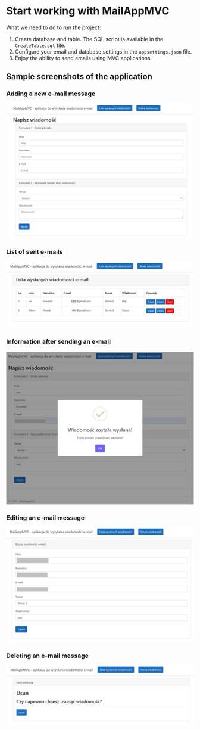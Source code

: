 # Start working with MailAppMVC

What we need to do to run the project:

1. Create database and table. The SQL script is available in the `CreateTable.sql` file.
2. Configure your email and database settings in the `appsettings.json` file.
3. Enjoy the ability to send emails using MVC applications.

## Sample screenshots of the application

### Adding a new e-mail message
![alt text](https://github.com/python27/MailAppMVC/blob/master/MailAppMVC/Screenshot/MailAppMVC_NewMessage.JPG?raw=true)

### List of sent e-mails
![alt text](https://github.com/python27/MailAppMVC/blob/master/MailAppMVC/Screenshot/MailAppMVC_EmailsList.JPG?raw=true)

### Information after sending an e-mail
![alt text](https://github.com/python27/MailAppMVC/blob/master/MailAppMVC/Screenshot/MailAppMVC_SendMessage.JPG?raw=true)

### Editing an e-mail message
![alt text](https://github.com/python27/MailAppMVC/blob/master/MailAppMVC/Screenshot/MailAppMVC_Edit.JPG?raw=true)

### Deleting an e-mail message
![alt text](https://github.com/python27/MailAppMVC/blob/master/MailAppMVC/Screenshot/MailAppMVC_Delete.JPG?raw=true)
